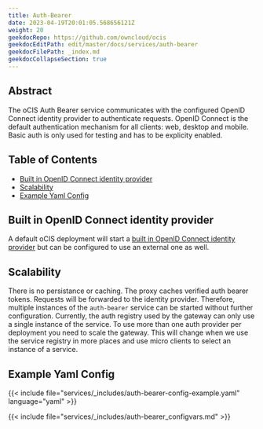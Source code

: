 ```yaml
---
title: Auth-Bearer
date: 2023-04-19T20:01:05.568656121Z
weight: 20
geekdocRepo: https://github.com/owncloud/ocis
geekdocEditPath: edit/master/docs/services/auth-bearer
geekdocFilePath: _index.md
geekdocCollapseSection: true
---
```


## Abstract

The oCIS Auth Bearer service communicates with the configured OpenID Connect identity provider to authenticate requests. OpenID Connect is the default authentication mechanism for all clients: web, desktop and mobile. Basic auth is only used for testing and has to be explicity enabled.

## Table of Contents

* [Built in OpenID Connect identity provider](#built-in-openid-connect-identity-provider)
* [Scalability](#scalability)
* [Example Yaml Config](#example-yaml-config)

## Built in OpenID Connect identity provider

A default oCIS deployment will start a [built in OpenID Connect identity provider](https://github.com/owncloud/ocis/tree/master/services/idp) but can be configured to use an external one as well.

## Scalability

There is no persistance or caching. The proxy caches verified auth bearer tokens. Requests will be forwarded to the identity provider. Therefore, multiple instances of the `auth-bearer` service can be started without further configuration. Currently, the auth registry used by the gateway can only use a single instance of the service. To use more than one auth provider per deployment you need to scale the gateway.
This will change when we use the service registry in more places and use micro clients to select an instance of a service.

## Example Yaml Config

{{< include file="services/_includes/auth-bearer-config-example.yaml"  language="yaml" >}}

{{< include file="services/_includes/auth-bearer_configvars.md" >}}

